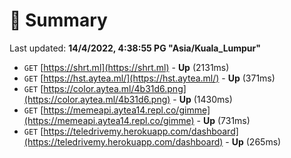 # 📖 Summary
Last updated: **14/4/2022, 4:38:55 PG "Asia/Kuala_Lumpur"**

- `GET` [https://shrt.ml](https://shrt.ml) - **Up** (2131ms)
- `GET` [https://hst.aytea.ml/](https://hst.aytea.ml/) - **Up** (371ms)
- `GET` [https://color.aytea.ml/4b31d6.png](https://color.aytea.ml/4b31d6.png) - **Up** (1430ms)
- `GET` [https://memeapi.aytea14.repl.co/gimme](https://memeapi.aytea14.repl.co/gimme) - **Up** (731ms)
- `GET` [https://teledrivemy.herokuapp.com/dashboard](https://teledrivemy.herokuapp.com/dashboard) - **Up** (265ms)
